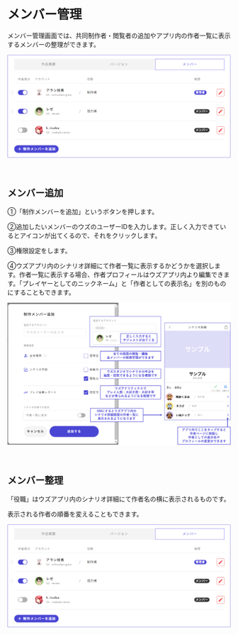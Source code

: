 # メンバー管理

メンバー管理画面では、共同制作者・閲覧者の追加やアプリ内の作者一覧に表示するメンバーの整理ができます。

![](../images/author2.png)

<br>

## メンバー追加

①「制作メンバーを追加」というボタンを押します。

②追加したいメンバーのウズのユーザーIDを入力します。正しく入力できているとアイコンが出てくるので、それをクリックします。

③権限設定をします。

④ウズアプリ内のシナリオ詳細にて作者一覧に表示するかどうかを選択します。作者一覧に表示する場合、作者プロフィールはウズアプリ内より編集できます。「プレイヤーとしてのニックネーム」と「作者としての表示名」を別のものにすることもできます。

![](../images/author1.png)

<br>

## メンバー整理

「役職」はウズアプリ内のシナリオ詳細にて作者名の横に表示されるものです。

表示される作者の順番を変えることもできます。

![](../images/author2.png)

